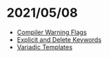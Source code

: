 # 2021/05/08
- [Compiler Warning Flags](cmake/compiler-warning-flags)
- [Explicit and Delete Keywords](c++/explicit-and-delete-keywords)
- [Variadic Templates](c++/variadic-templates)
